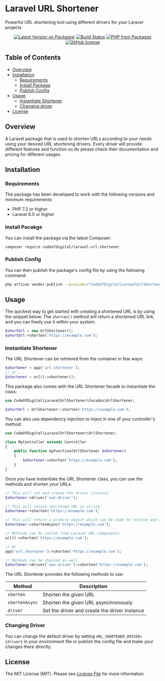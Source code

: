 # Laravel URL Shortener
Powerful URL shortening tool using different drivers for your Laravel projects

<p align="center">
<a href="https://packagist.org/packages/codeofdigital/laravel-url-shortener"><img src="https://img.shields.io/packagist/v/codeofdigital/laravel-url-shortener" alt="Latest Version on Packagist"></a>
<a href="https://github.com/codeofdigital/laravel-url-shortener"><img src="https://img.shields.io/github/workflow/status/codeofdigital/laravel-url-shortener/run-tests" alt="Build Status"></a>
<a href="https://packagist.org/packages/codeofdigital/laravel-url-shortener"><img src="https://img.shields.io/packagist/php-v/codeofdigital/laravel-url-shortener" alt="PHP from Packagist"></a>
<a href="https://github.com/codeofdigital/laravel-url-shortener/blob/master/LICENSE.md"><img src="https://img.shields.io/github/license/codeofdigital/laravel-url-shortener" alt="GitHub license"></a>
</p>

## Table of Contents

- [Overview](#overview)
- [Installation](#installation)
    - [Requirements](#requirements)
    - [Install Package](#install-package)
    - [Publish Config](#publish-config)
- [Usage](#usage)
    - [Instantiate Shortener](#instantiate-shortener)
    - [Changing driver](#changing-driver)
- [License](#license)

## Overview

A Laravel package that is used to shorten URLs according to your needs using your desired URL shortening drivers.
Every driver will provide different features and function so do please check their documentation
and pricing for different usages.

## Installation

### Requirements
The package has been developed to work with the following versions and minimum requirements:

- PHP 7.2 or higher
- Laravel 6.0 or higher

### Install Pacakge
You can install the package via the latest Composer:

```bash
composer require codeofdigital/laravel-url-shortener
```

### Publish Config
You can then publish the package's config file by using the following command:

```bash
php artisan vendor:publish --provider="CodeOfDigital\LaravelUrlShortener\UrlShortenerServiceProvider"
```


## Usage
The quickest way to get started with creating a shortened URL is by using the snippet below.
The ``` shorten() ``` method will return a shortened URL link, and you can freely use it within your system.
```php
$shortUrl = new UrlShortener();
$shortUrl->shorten('https://example.com');
```

### Instantiate Shortener
The URL Shortener can be retrieved from the container in few ways:
```php
$shortener = app('url.shortener');
// or ...
$shortener = url()->shortener();
```

This package also comes with the URL Shortener facade to instantiate the class:
```php
use CodeOfDigital\LaravelUrlShortener\Facades\UrlShortener;

$shortUrl = UrlShortener::shorten('https://example.com');
```

You can also use dependency injection to inject in one of your controller's method:
```php
use CodeOfDigital\LaravelUrlShortener\UrlShortener;

class MyController extends Controller
{
    public function myFunction(UrlShortener $shortener)
    {
        $shortener->shorten('https://example.com');
    }
}
```

Once you have instantiate the URL Shortener class, you can use the methods and shorten your URLs:
```php
// This will set and create the driver instance
$shortener->driver('own-driver');

// This will return shortened URL in string
$shortener->shorten('https://example.com');

// This will return a promise object which can be used to resolve and retrieve shortened URL later on
$shortener->shortenAsync('https://example.com');

// Methods can be called from Laravel URL components
url()->shorten('https://example.com');

// Or
app('url.shortener')->shorten('https://example.com');

// Methods can be chained as well
$shortener->driver('own-driver')->shorten('https://example.com');
```

The URL Shortener provides the following methods to use:

Method          | Description
----------------|---------------------------------
`shorten`       | Shorten the given URL
`shortenAsync`  | Shorten the given URL asynchronously
`driver`        | Set the driver and create the driver instance

### Changing Driver
You can change the default driver by setting `URL_SHORTENER_DRIVER={driver}` in your environment file
or publish the config file and make your changes there directly.

## License
The MIT License (MIT). Please see [License File](LICENSE.md) for more information.
